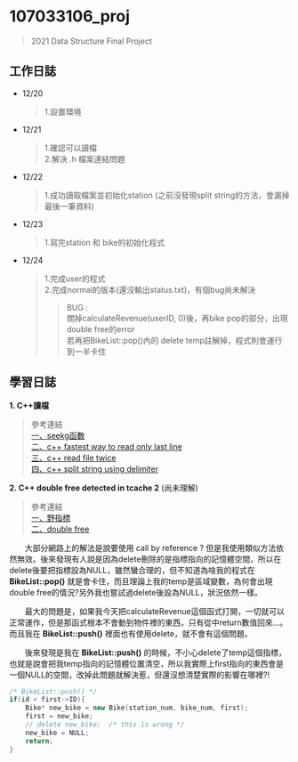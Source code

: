 # 107033106_proj
> 2021 Data Structure Final Project
## 工作日誌
- 12/20 
    > 1.設置環境
- 12/21
    > 1.確認可以讀檔 <br>
    > 2.解決 .h 檔案連結問題 <br>
- 12/22
    > 1.成功讀取檔案並初始化station (之前沒發現split string的方法，會漏掉最後一筆資料)
- 12/23
    >1.寫完station 和 bike的初始化程式
- 12/24
    >1.完成user的程式  <br>
    >2.完成normal的版本(還沒輸出status.txt)，有個bug尚未解決
    >>BUG : <br> 
    關掉calculateRevenue(userID, 0)後，再bike pop的部分，出現double free的error <br>
    若再把BikeList::pop()內的 delete temp註解掉，程式則會運行到一半卡住


## 學習日誌
**1. C++讀檔** <br>
>參考連結 <br>
>[一、seekg函數](http://c.biancheng.net/view/1541.html) <br>
>[二、c++ fastest way to read only last line](https://stackoverflow.com/questions/11876290/c-fastest-way-to-read-only-last-line-of-text-file) <br>
>[三、c++ read file twice](https://stackoverflow.com/questions/16393583/how-to-read-same-file-twice-in-a-row) <br>
>[四、c++ split string using delimiter](https://stackoverflow.com/questions/14265581/parse-split-a-string-in-c-using-string-delimiter-standard-c) <br>

**2. C++ double free detected in tcache 2** (尚未理解)
>參考連結 <br>
>[一、野指標](https://www.itread01.com/content/1548459559.html) <br>
>[二、double free](https://stackoverflow.com/questions/67359233/what-does-this-error-means-free-double-free-detected-in-tcache-2) <br>

&emsp;&emsp;大部分網路上的解法是說要使用 call by reference ? 但是我使用類似方法依然無效。後來發現有人說是因為delete刪除的是指標指向的記憶體空間，所以在delete後要把指標設為NULL，雖然蠻合理的，但不知道為啥我的程式在 **BikeList::pop()** 就是會卡住，而且理論上我的temp是區域變數，為何會出現double free的情況?另外我也嘗試過delete後設為NULL，狀況依然一樣。

&emsp;&emsp;最大的問題是，如果我今天把calculateRevenue這個函式打開，一切就可以正常運作，但是那函式根本不會動到物件裡的東西，只有從中return數值回來...。而且我在 **BikeList::push()** 裡面也有使用delete，就不會有這個問題。

&emsp;&emsp;後來發現是我在 **BikeList::push()** 的時候，不小心delete了temp這個指標，也就是說會把我temp指向的記憶體位置清空，所以我實際上first指向的東西會是一個NULL的空間，改掉此問題就解決惹，但還沒想清楚實際的影響在哪裡?!

```cpp
/* BikeList::push() */
if(id < first->ID){
    Bike* new_bike = new Bike(station_num, bike_num, first);
    first = new_bike;
    // delete new_bike;  /* this is wrong */
    new_bike = NULL;
    return;
}
```




